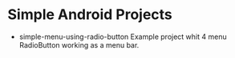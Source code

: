 # Simple Android Projects

- simple-menu-using-radio-button
	Example project whit 4 menu RadioButton working as a menu bar.
